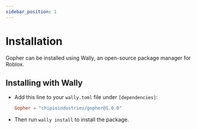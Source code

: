 ```yaml
---
sidebar_position: 1
---
```


# Installation

Gopher can be installed using Wally, an open-source package manager for Roblox.

## Installing with Wally

* Add this line to your `wally.toml` file under `[dependencies]`:

	```toml
	Gopher = "chipioindustries/gopher@1.0.0"
	```

* Then run `wally install` to install the package.
